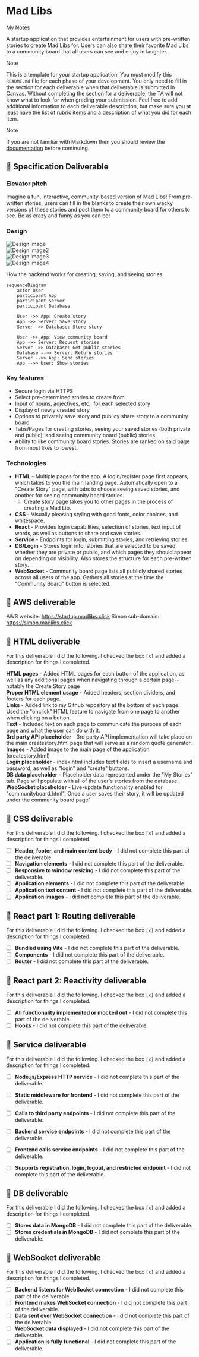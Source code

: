 # Mad Libs

[My Notes](notes.md)

A startup application that provides entertainment for users with pre-written stories to create Mad Libs for. Users can also share their favorite Mad Libs to a community board that all users can see and enjoy in laughter.

> [!NOTE]
>  This is a template for your startup application. You must modify this `README.md` file for each phase of your development. You only need to fill in the section for each deliverable when that deliverable is submitted in Canvas. Without completing the section for a deliverable, the TA will not know what to look for when grading your submission. Feel free to add additional information to each deliverable description, but make sure you at least have the list of rubric items and a description of what you did for each item.

> [!NOTE]
>  If you are not familiar with Markdown then you should review the [documentation](https://docs.github.com/en/get-started/writing-on-github/getting-started-with-writing-and-formatting-on-github/basic-writing-and-formatting-syntax) before continuing.

## 🚀 Specification Deliverable

### Elevator pitch

Imagine a fun, interactive, community-based version of Mad Libs! From pre-written stories, users can fill in the blanks to create their own wacky versions of these stories and post them to a community board for others to see. Be as crazy and funny as you can be!

### Design

![Design image](mockup1.jpg)\
![Design image2](mockup2.jpg)\
![Design image3](mockup3.jpg)\
![Design image4](mockup4.jpg)

How the backend works for creating, saving, and seeing stories.

```mermaid
sequenceDiagram
    actor User
    participant App
    participant Server
    participant Database

    User ->> App: Create story
    App ->> Server: Save story
    Server ->> Database: Store story

    User ->> App: View community board
    App ->> Server: Request stories
    Server ->> Database: Get public stories
    Database -->> Server: Return stories
    Server -->> App: Send stories
    App -->> User: Show stories
```

### Key features

- Secure login via HTTPS
- Select pre-determined stories to create from
- Input of nouns, adjectives, etc., for each selected story
- Display of newly created story
- Options to privately save story and publicy share story to a community board
- Tabs/Pages for creating stories, seeing your saved stories (both private and public), and seeing community board (public) stories
- Ability to like community board stories. Stories are ranked on said page from most likes to lowest.

### Technologies
- **HTML** - Multiple pages for the app. A login/register page first appears, which takes to you the main landing page. Automatically open to a "Create Story" page, with tabs to choose seeing saved stories, and another for seeing community board stories.
    - Create story page takes you to other pages in the process of creating a Mad Lib.
- **CSS** - Visually pleasing styling with good fonts, color choices, and whitespace.
- **React** - Provides login capabilities, selection of stories, text input of words, as well as buttons to share and save stories.
- **Service** - Endpoints for login, submitting stories, and retrieving stories.
- **DB/Login** - Stores login info, stories that are selected to be saved, whether they are private or public, and which pages they should appear on depending on visibility. Also stores the structure for each pre-written story.
- **WebSocket** - Community board page lists all publicly shared stories across all users of the app. Gathers all stories at the time the "Community Board" button is selected.

## 🚀 AWS deliverable

AWS website: https://startup.madlibs.click
Simon sub-domain: https://simon.madlibs.click

## 🚀 HTML deliverable

For this deliverable I did the following. I checked the box `[x]` and added a description for things I completed.

**HTML pages** - Added HTML pages for each button of the application, as well as any additional pages when navigating through a certain page--notably the Create Story page  
**Proper HTML element usage** - Added headers, section dividers, and footers for each page.  
**Links** - Added link to my Github repository at the bottom of each page. Used the "onclick" HTML feature to navigate from one page to another when clicking on a button.  
**Text** - Included text on each page to communicate the purpose of each page and what the user can do with it.  
**3rd party API placeholder** - 3rd party API implementation will take place on the main createstory.html page that will serve as a random quote generator.  
**Images** - Added image to the main page of the application (createstory.html)  
**Login placeholder** - index.html includes text fields to insert a username and password, as well as "login" and "create" buttons.  
**DB data placeholder** - Placeholder data represented under the "My Stories" tab. Page will populate with all of the user's stories from the database.  
**WebSocket placeholder** - Live-update functionality enabled for "communityboard.html". Once a user saves their story, it will be updated under the community board page"

## 🚀 CSS deliverable

For this deliverable I did the following. I checked the box `[x]` and added a description for things I completed.

- [ ] **Header, footer, and main content body** - I did not complete this part of the deliverable.
- [ ] **Navigation elements** - I did not complete this part of the deliverable.
- [ ] **Responsive to window resizing** - I did not complete this part of the deliverable.
- [ ] **Application elements** - I did not complete this part of the deliverable.
- [ ] **Application text content** - I did not complete this part of the deliverable.
- [ ] **Application images** - I did not complete this part of the deliverable.

## 🚀 React part 1: Routing deliverable

For this deliverable I did the following. I checked the box `[x]` and added a description for things I completed.

- [ ] **Bundled using Vite** - I did not complete this part of the deliverable.
- [ ] **Components** - I did not complete this part of the deliverable.
- [ ] **Router** - I did not complete this part of the deliverable.

## 🚀 React part 2: Reactivity deliverable

For this deliverable I did the following. I checked the box `[x]` and added a description for things I completed.

- [ ] **All functionality implemented or mocked out** - I did not complete this part of the deliverable.
- [ ] **Hooks** - I did not complete this part of the deliverable.

## 🚀 Service deliverable

For this deliverable I did the following. I checked the box `[x]` and added a description for things I completed.

- [ ] **Node.js/Express HTTP service** - I did not complete this part of the deliverable.
- [ ] **Static middleware for frontend** - I did not complete this part of the deliverable.
- [ ] **Calls to third party endpoints** - I did not complete this part of the deliverable.
- [ ] **Backend service endpoints** - I did not complete this part of the deliverable.
- [ ] **Frontend calls service endpoints** - I did not complete this part of the deliverable.
- [ ] **Supports registration, login, logout, and restricted endpoint** - I did not complete this part of the deliverable.


## 🚀 DB deliverable

For this deliverable I did the following. I checked the box `[x]` and added a description for things I completed.

- [ ] **Stores data in MongoDB** - I did not complete this part of the deliverable.
- [ ] **Stores credentials in MongoDB** - I did not complete this part of the deliverable.

## 🚀 WebSocket deliverable

For this deliverable I did the following. I checked the box `[x]` and added a description for things I completed.

- [ ] **Backend listens for WebSocket connection** - I did not complete this part of the deliverable.
- [ ] **Frontend makes WebSocket connection** - I did not complete this part of the deliverable.
- [ ] **Data sent over WebSocket connection** - I did not complete this part of the deliverable.
- [ ] **WebSocket data displayed** - I did not complete this part of the deliverable.
- [ ] **Application is fully functional** - I did not complete this part of the deliverable.
